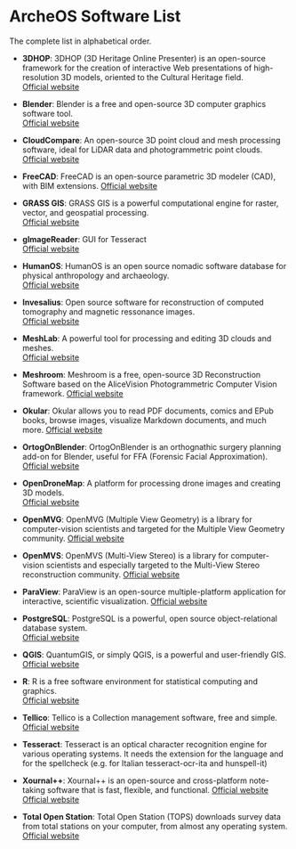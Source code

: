 # ArcheOS Software List

The complete list in alphabetical order.


- **3DHOP**: 3DHOP (3D Heritage Online Presenter) is an open-source framework for the creation of interactive Web presentations of high-resolution 3D models, oriented to the Cultural Heritage field.  
  [Official website](https://3dhop.net/)

- **Blender**: Blender is a free and open-source 3D computer graphics software tool.  
  [Official website](https://www.blender.org/)

- **CloudCompare**: An open-source 3D point cloud and mesh processing software, ideal for LiDAR data and photogrammetric point clouds.  
  [Official website](https://www.cloudcompare.org/) 

- **FreeCAD**: FreeCAD is an open-source parametric 3D modeler (CAD), with BIM extensions.
  [Official website](https://www.freecad.org/)

- **GRASS GIS**: GRASS GIS is a powerful computational engine for raster, vector, and geospatial processing.  
  [Official website](https://grass.osgeo.org/)

- **gImageReader**: GUI for Tesseract  
  [Official website](https://github.com/manisandro/gImageReader)

- **HumanOS**: HumanOS is an open source nomadic software database for physical anthropology and archaeology.  
  [Official website](https://www.humanos.cnrs.fr/)

- **Invesalius**: Open source software for reconstruction of computed tomography and magnetic ressonance images.  
  [Official website](https://invesalius.github.io/)

- **MeshLab**: A powerful tool for processing and editing 3D clouds and meshes.  
  [Official website](https://www.meshlab.net/)

- **Meshroom**: Meshroom is a free, open-source 3D Reconstruction Software based on the AliceVision Photogrammetric Computer Vision framework.
  [Official website](https://alicevision.org/)

- **Okular**: Okular allows you to read PDF documents, comics and EPub books, browse images, visualize Markdown documents, and much more.
  [Official website](https://okular.kde.org/)

- **OrtogOnBlender**: OrtogOnBlender is an orthognathic surgery planning add-on for Blender, useful for FFA (Forensic Facial Approximation).  
  [Official website](http://www.ciceromoraes.com.br/doc/en/OrtogOnBlender/)

- **OpenDroneMap**: A platform for processing drone images and creating 3D models.  
  [Official website](https://www.opendronemap.org/)

- **OpenMVG**: OpenMVG (Multiple View Geometry) is a library for computer-vision scientists and targeted for the Multiple View Geometry community.
  [Official website](https://github.com/openMVG/openMVG)

- **OpenMVS**: OpenMVS (Multi-View Stereo) is a library for computer-vision scientists and especially targeted to the Multi-View Stereo reconstruction community.
  [Official website](https://cdcseacave.github.io/)

- **ParaView**: ParaView is an open-source multiple-platform application for interactive, scientific visualization.
  [Official website](https://www.paraview.org/)

- **PostgreSQL**: PostgreSQL is a powerful, open source object-relational database system.  
  [Official website](https://www.postgresql.org/)

- **QGIS**: QuantumGIS, or simply QGIS, is a powerful and user-friendly GIS.  
  [Official website](https://qgis.org/) 

- **R**: R is a free software environment for statistical computing and graphics.  
  [Official website](https://www.r-project.org/)

- **Tellico**: Tellico is a Collection management software, free and simple.
  [Official website](https://tellico-project.org/)

- **Tesseract**: Tesseract is an optical character recognition engine for various operating systems. It needs the extension for the language and for the spellcheck (e.g. for Italian tesseract-ocr-ita and hunspell-it)

- **Xournal++**: Xournal++ is an open-source and cross-platform note-taking software that is fast, flexible, and functional.
  [Official website](https://xournalpp.github.io/)
  [Official website](https://github.com/tesseract-ocr)

- **Total Open Station**: Total Open Station (TOPS) downloads survey data from total stations on your computer, from almost any operating system.  
  [Official website](https://tops.iosa.it/)
